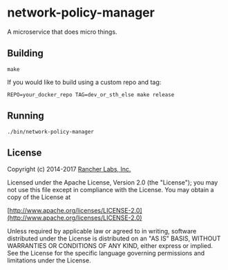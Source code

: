 network-policy-manager
========

A microservice that does micro things.

## Building

`make`

If you would like to build using a custom repo and tag:

`REPO=your_docker_repo TAG=dev_or_sth_else make release`

## Running

`./bin/network-policy-manager`

## License
Copyright (c) 2014-2017 [Rancher Labs, Inc.](http://rancher.com)

Licensed under the Apache License, Version 2.0 (the "License");
you may not use this file except in compliance with the License.
You may obtain a copy of the License at

[http://www.apache.org/licenses/LICENSE-2.0](http://www.apache.org/licenses/LICENSE-2.0)

Unless required by applicable law or agreed to in writing, software
distributed under the License is distributed on an "AS IS" BASIS,
WITHOUT WARRANTIES OR CONDITIONS OF ANY KIND, either express or implied.
See the License for the specific language governing permissions and
limitations under the License.
